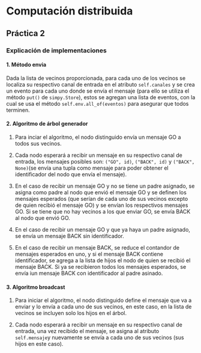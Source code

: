 # Computación distribuida
## Práctica 2

### Explicación de implementaciones

#### 1. Método envia

Dada la lista de vecinos proporcionada, para cada uno de los vecinos se localiza su respectivo canal de entrada en el atributo `self.canales` y se crea un evento para cada uno donde se envía el mensaje (para ello se utiliza el método `put()` de `simpy.Store`), estos se agregan una lista de eventos, con la cual se usa el método `self.env.all_of(eventos)` para asegurar que todos terminen.

#### 2. Algoritmo de árbol generador

1. Para inciar el algoritmo, el nodo distinguido envía un mensaje GO a todos sus vecinos.

2. Cada nodo esperará a recibir un mensaje en su respectivo canal de entrada, los mensajes posibles son: `("GO", id)`, `("BACK", id)` y `("BACK", None)`(se envía una tupla como mensaje para poder obtener el identificador del nodo que envía el mensaje).

3. En el caso de recibir un mensaje GO y no se tiene un padre asignado, se asigna como padre al nodo que envió el mensaje GO y se definen los mensajes esperados (que serían de cada uno de sus vecinos excepto de quien recibió el mensaje GO) y se envían los respectivos mensajes GO. Si se tiene que no hay vecinos a los que enviar GO, se envía BACK al nodo que envió GO.

4. En el caso de recibir un mensaje GO y que ya haya un padre asignado, se envía un mensaje BACK sin identificador.

5. En el caso de recibir un mensaje BACK, se reduce el contandor de mensajes esperados en uno, y si el mensaje BACK contiene identificador, se agrega a la lista de hijos el nodo de quien se recibió el mensaje BACK. Si ya se recibieron todos los mensajes esperados, se envía iun mensaje BACK con identificador al padre asinado.

#### 3. Algoritmo broadcast

1. Para iniciar el algoritmo, el nodo distinguido define el mensaje que va a enviar y lo envía a cada uno de sus vecinos, en este caso, en la lista de vecinos se incluyen solo los hijos en el árbol.

2. Cada nodo esperará a recibir un mensaje en su respectivo canal de entrada, una vez recibido el mensaje, se asigna al atributo `self.mensaje`y nuevamente se envía a cada uno de sus vecinos (sus hijos en este caso).